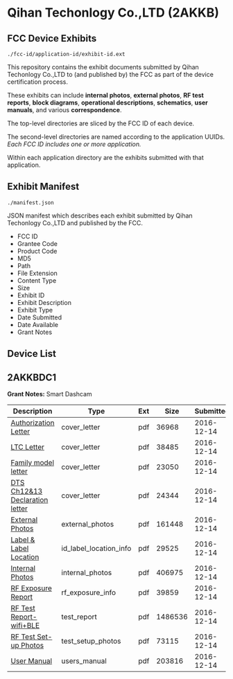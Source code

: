 # Qihan Techonlogy Co.,LTD (2AKKB)
## FCC Device Exhibits

```
./fcc-id/application-id/exhibit-id.ext
```

This repository contains the exhibit documents submitted by Qihan Techonlogy Co.,LTD to (and published by) the FCC as part of the device certification process.

These exhibits can include **internal photos**, **external photos**, **RF test reports**, **block diagrams**, **operational descriptions**, **schematics**, **user manuals**, and various **correspondence**.

The top-level directories are sliced by the FCC ID of each device.

The second-level directories are named according to the application UUIDs. *Each FCC ID includes one or more application.*

Within each application directory are the exhibits submitted with that application. 

## Exhibit Manifest

```
./manifest.json
```

JSON manifest which describes each exhibit submitted by Qihan Techonlogy Co.,LTD and published by the FCC.

- FCC ID
- Grantee Code
- Product Code
- MD5
- Path
- File Extension
- Content Type
- Size
- Exhibit ID
- Exhibit Description
- Exhibit Type
- Date Submitted
- Date Available
- Grant Notes

## Device List
## 2AKKBDC1
**Grant Notes:** Smart Dashcam

| Description | Type | Ext | Size | Submitted | Available |
| ----------- | ---- | --- | ---- | --------- | --------- |
| [Authorization Letter](2AKKBDC1/bf695d2d8d32b321fca0584a176abc02/3227409.pdf) | cover_letter | pdf | 36968 | 2016-12-14 | 2016-12-14 |
| [LTC Letter](2AKKBDC1/bf695d2d8d32b321fca0584a176abc02/3227410.pdf) | cover_letter | pdf | 38485 | 2016-12-14 | 2016-12-14 |
| [Family model letter](2AKKBDC1/bf695d2d8d32b321fca0584a176abc02/3227411.pdf) | cover_letter | pdf | 23050 | 2016-12-14 | 2016-12-14 |
| [DTS Ch12&13 Declaration letter](2AKKBDC1/bf695d2d8d32b321fca0584a176abc02/3227412.pdf) | cover_letter | pdf | 24344 | 2016-12-14 | 2016-12-14 |
| [External Photos](2AKKBDC1/bf695d2d8d32b321fca0584a176abc02/3227413.pdf) | external_photos | pdf | 161448 | 2016-12-14 | 2016-12-14 |
| [Label & Label Location](2AKKBDC1/bf695d2d8d32b321fca0584a176abc02/3227414.pdf) | id_label_location_info | pdf | 29525 | 2016-12-14 | 2016-12-14 |
| [Internal Photos](2AKKBDC1/bf695d2d8d32b321fca0584a176abc02/3227415.pdf) | internal_photos | pdf | 406975 | 2016-12-14 | 2016-12-14 |
| [RF Exposure Report](2AKKBDC1/bf695d2d8d32b321fca0584a176abc02/3227417.pdf) | rf_exposure_info | pdf | 39859 | 2016-12-14 | 2016-12-14 |
| [RF Test Report-wifi+BLE](2AKKBDC1/bf695d2d8d32b321fca0584a176abc02/3227420.pdf) | test_report | pdf | 1486536 | 2016-12-14 | 2016-12-14 |
| [RF Test Set-up Photos](2AKKBDC1/bf695d2d8d32b321fca0584a176abc02/3227421.pdf) | test_setup_photos | pdf | 73115 | 2016-12-14 | 2016-12-14 |
| [User Manual](2AKKBDC1/bf695d2d8d32b321fca0584a176abc02/3227419.pdf) | users_manual | pdf | 203816 | 2016-12-14 | 2016-12-14 |
